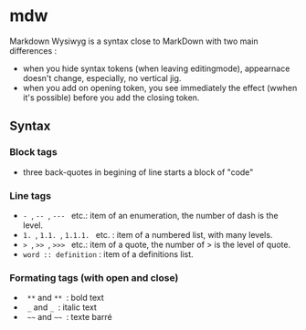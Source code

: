 # mdw
Markdown Wysiwyg is a syntax close to MarkDown with two main differences :
- when you hide syntax tokens (when leaving editingmode), appearnace doesn't change, especially, no vertical jig.
- when you add on opening token, you see immediately the effect (wwhen it's possible) before you add the closing token.

## Syntax
### Block tags
- three back-quotes in begining of line starts a block of "code"
### Line tags
- `- `, `-- `, `--- ` etc.: item of an enumeration, the number of dash is the level.
- `1. `, `1.1. `, `1.1.1. ` etc. : item of a numbered list, with many levels.
- `> `, `>> `, `>>> ` etc.: item of a quote, the number of > is the level of quote.
- `word :: definition` : item of a definitions list.
### Formating tags (with open and close)
- ` **` and `** `: bold text
- ` _` and `_ `: italic text
- ` ~~` and `~~ `: texte barré
